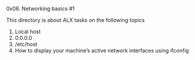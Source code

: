 0x08. Networking basics #1

This directory is about ALX tasks on the following topics
1. Local host
2. 0.0.0.0
3. /etc/host
4. How to display your machine’s active network interfaces using ifconfig
